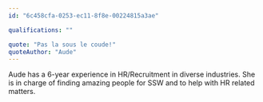 ```yaml
---
id: "6c458cfa-0253-ec11-8f8e-00224815a3ae"

qualifications: ""

quote: "Pas la sous le coude!"
quoteAuthor: "Aude"
---
```


Aude has a 6-year experience in HR/Recruitment in diverse industries. She is in charge of finding amazing people for SSW and to help with HR related matters. 
